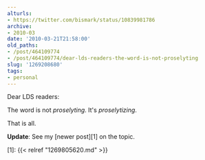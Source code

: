 ```yaml
---
alturls:
- https://twitter.com/bismark/status/10839981786
archive:
- 2010-03
date: '2010-03-21T21:58:00'
old_paths:
- /post/464109774
- /post/464109774/dear-lds-readers-the-word-is-not-proselyting
slug: '1269208680'
tags:
- personal
---
```


Dear LDS readers:

The word is not _proselyting_.  It's _proselytizing_.

That is all.

**Update**: See my [newer post][1] on the topic.

[1]: {{< relref "1269805620.md" >}}
